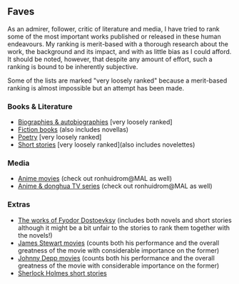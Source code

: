 ## Faves

As an admirer, follower, critic of literature and media, I have tried to rank some of the most important works published or released in these human endeavours. My ranking is merit-based with a thorough research about the work, the background and its impact, and with as little bias as I could afford. It should be noted, however, that despite any amount of effort, such a ranking is bound to be inherently subjective.

Some of the lists are marked "very loosely ranked" because a merit-based ranking is almost impossible but an attempt has been made.

### Books & Literature

- [Biographies & autobiographies](Books/biographies.csv) [very loosely ranked]
- [Fiction books](Literature/fiction-books.csv) (also includes novellas)
- [Poetry](Literature/poetry.csv) [very loosely ranked]
- [Short stories](Literature/short-stories.csv) [very loosely ranked](also includes novelettes)

### Media

- [Anime movies](Media/anime-movies.csv) (check out ronhuidrom@MAL as well)
- [Anime & donghua TV series](Media/anime-tv-series.csv) (check out ronhuidrom@MAL as well)

### Extras

- [The works of Fyodor Dostoevksy](Extras/Dostoevsky-works.csv) (includes both novels and short stories although it might be a bit unfair to the stories to rank them together with the novels!)
- [James Stewart movies](Extras/Stewart-movies.csv) (counts both his performance and the overall greatness of the movie with considerable importance on the former)
- [Johnny Depp movies](Extras/Depp-movies.csv) (counts both his performance and the overall greatness of the movie with considerable importance on the former)
- [Sherlock Holmes short stories](Extras/Sherlock-Holmes-short-stories.csv)
